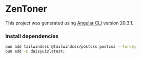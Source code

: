 # ZenToner

This project was generated using [Angular CLI](https://github.com/angular/angular-cli) version 20.3.1.

### Install dependencies

```bash
bun add tailwindcss @tailwindcss/postcss postcss --force;
bun add -D daisyui@latest;
```
